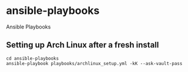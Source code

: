 # ansible-playbooks
Ansible Playbooks

## Setting up Arch Linux after a fresh install
```
cd ansible-playbooks
ansible-playbook playbooks/archlinux_setup.yml -kK --ask-vault-pass
```
